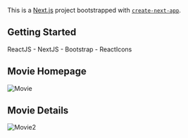 This is a [Next.js](https://nextjs.org/) project bootstrapped with [`create-next-app`](https://github.com/vercel/next.js/tree/canary/packages/create-next-app).

## Getting Started

ReactJS - NextJS - Bootstrap - ReactIcons 
  
## Movie Homepage
![Movie](https://github.com/ZehraGoksu/Movie-App/assets/58548999/0bb61518-f794-4b4f-bc47-8b1c05b5734d)


## Movie Details
![Movie2](https://github.com/ZehraGoksu/Movie-App/assets/58548999/1ab6aeec-97ab-44fd-bd8d-8a6881782f95)
